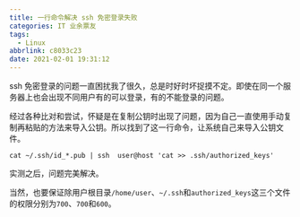 ```yaml
---
title: 一行命令解决 ssh 免密登录失败
categories: IT 业余票友
tags:
  - Linux
abbrlink: c8033c23
date: 2021-02-01 19:31:12
---
```

ssh 免密登录的问题一直困扰我了很久，总是时好时坏捉摸不定。即使在同一个服务器上也会出现不同用户有的可以登录，有的不能登录的问题。
<!--more-->
经过各种比对和尝试，怀疑是在复制公钥时出现了问题，因为自己一直使用手动复制再粘贴的方法来导入公钥。所以找到了这一行命令，让系统自己来导入公钥文件。

```
cat ~/.ssh/id_*.pub | ssh  user@host 'cat >> .ssh/authorized_keys'
```
实测之后，问题完美解决。

当然，也要保证除用户根目录`/home/user`、`~/.ssh`和`authorized_keys`这三个文件的权限分别为`700`、`700`和`600`。

